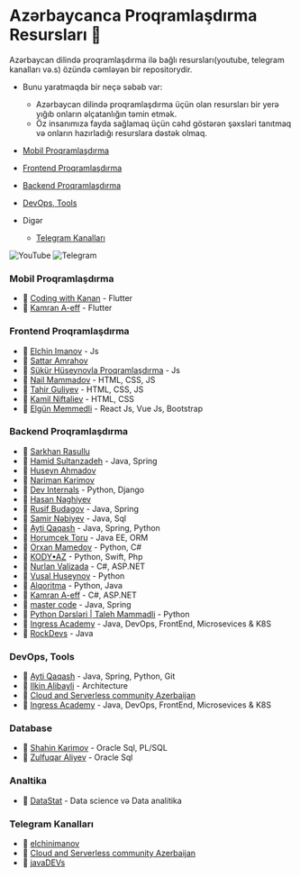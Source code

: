 # Azərbaycanca Proqramlaşdırma Resursları 🚀


Azərbaycan dilində proqramlaşdırma ilə bağlı resursları(youtube, telegram kanalları və.s) özündə cəmləyən bir repositorydir.

- Bunu yaratmaqda bir neçə səbəb var:
    -  Azərbaycan dilində proqramlaşdırma üçün olan resursları bir yerə yığıb onların əlçatanlığın təmin etmək.
    - Öz insanımıza fayda sağlamaq üçün cəhd göstərən şəxsləri tanıtmaq və onların hazırladığı resurslara dəstək olmaq.


- [Mobil Proqramlaşdırma](#mobil-proqramlaşdırma)
- [Frontend Proqramlaşdırma](#frontend-proqramlaşdırma)
- [Backend Proqramlaşdırma](#backend-proqramlaşdırma)
- [DevOps, Tools](#devops-of-contents)
- Digər
    - [Telegram Kanalları](#telegram-kanalları)


![YouTube](https://img.shields.io/badge/YouTube-%23FF0000.svg?style=for-the-badge&logo=YouTube&logoColor=white)
![Telegram](https://img.shields.io/badge/Telegram-2CA5E0?style=for-the-badge&logo=telegram&logoColor=white)
<!-- 
![Slack](https://img.shields.io/badge/Slack-4A154B?style=for-the-badge&logo=slack&logoColor=white)
![Medium](https://img.shields.io/badge/Medium-12100E?style=for-the-badge&logo=medium&logoColor=white) -->



### Mobil Proqramlaşdırma
- 🎥 [Coding with Kanan](https://www.youtube.com/@KenanYusubov) - Flutter
- 🎥 [Kamran A-eff](https://www.youtube.com/@KamranAeff) - Flutter

### Frontend Proqramlaşdırma
- 🎥 [Elchin Imanov](https://www.youtube.com/@elchin_imanov) - Js
- 🎥 [Sattar Amrahov](https://www.youtube.com/@sattaramrahov)
- 🎥 [Şükür Hüseynovla Proqramlaşdırma](https://www.youtube.com/@sukurhuseynovlaproqramlasd7861) - Js
- 🎥 [Nail Mammadov](https://www.youtube.com/@nailmammadov4349) - HTML, CSS, JS
- 🎥 [Tahir Guliyev](https://www.youtube.com/@TahirGuliyev) - HTML, CSS, JS
- 🎥 [Kamil Niftaliev](https://www.youtube.com/@kamilniftaliev) - HTML, CSS
- 🎥 [Elgün Memmedli](https://www.youtube.com/@ElgunMemmedli) - React Js, Vue Js, Bootstrap


### Backend Proqramlaşdırma
- 🎥 [Sarkhan Rasullu](https://www.youtube.com/@SarkhanRasullu)
- 🎥 [Hamid Sultanzadeh](https://www.youtube.com/@hamidsultanzadeh) - Java, Spring
- 🎥 [Huseyn Ahmadov](https://www.youtube.com/@huseynahmadov8565)
- 🎥 [Nariman Karimov](https://www.youtube.com/@NarimanKarimov)
- 🎥 [Dev Internals](https://www.youtube.com/@ShahriyarRzayev) - Python, Django
- 🎥 [Hasan Naghiyev](https://www.youtube.com/@hasannaghiyev)
- 🎥 [Rusif Budagov](https://www.youtube.com/@rusifbudagov246) - Java, Spring
- 🎥 [Samir Nəbiyev](https://www.youtube.com/@AzeriFire) - Java, Sql
- 🎥 [Ayti Qaqash](https://www.youtube.com/@aytiqaqash) - Java, Spring, Python
- 🎥 [Horumcek Toru](https://www.youtube.com/@HorumcekToruRR) - Java EE, ORM
- 🎥 [Orxan Mamedov](hhttps://www.youtube.com/@OrxanMamedov) - Python, C#
- 🎥 [KODY•AZ](https://www.youtube.com/@kody_az) - Python, Swift, Php
- 🎥 [Nurlan Valizada](https://www.youtube.com/@nurlanvalizada) - C#, ASP.NET
- 🎥 [Vusal Huseynov](https://www.youtube.com/@huseynovvusal) - Python
- 🎥 [Alqoritma](https://www.youtube.com/@alqoritma) - Python, Java
- 🎥 [Kamran A-eff](https://www.youtube.com/@KamranAeff) - C#, ASP.NET
- 🎥 [master code](https://www.youtube.com/@m_code) - Java, Spring
- 🎥 [Python Dərsləri | Taleh Mammadli](https://www.youtube.com/@PythonKurs.) - Python
- 🎥 [Ingress Academy](https://www.youtube.com/@ingressacademy) - Java, DevOps, FrontEnd, Microsevices & K8S
- 🎥 [RockDevs](https://www.youtube.com/@intelliacademy) - Java

### DevOps, Tools
- 🎥 [Ayti Qaqash](https://www.youtube.com/@aytiqaqash) - Java, Spring, Python, Git
- 🎥 [Ilkin Alibayli](https://www.youtube.com/@IlkinAlibayli) - Architecture
- 🎥 [Cloud and Serverless community Azerbaijan](https://www.youtube.com/@CloudandServerlesscommunityAze)
- 🎥 [Ingress Academy](https://www.youtube.com/@ingressacademy) - Java, DevOps, FrontEnd, Microsevices & K8S

### Database
- 🎥 [Shahin Karimov](https://www.youtube.com/@ShahinKarimov) - Oracle Sql, PL/SQL
- 🎥 [Zulfuqar Aliyev](https://www.youtube.com/@zulfuqaraliyev3881) - Oracle Sql


### Analtika
- 🎥 [DataStat](https://www.youtube.com/@datastat7920) - Data science və Data analitika

### Telegram Kanalları

- 💬 [elchinimanov](https://t.me/elchin_imanov)
- 💬 [Cloud and Serverless community Azerbaijan](https://t.me/cloud_serverless_aze)
- 💬 [javaDEVs](https://t.me/javadevs_az)




